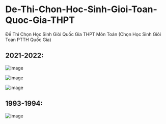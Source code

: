 # De-Thi-Chon-Hoc-Sinh-Gioi-Toan-Quoc-Gia-THPT
Đề Thi Chọn Học Sinh Giỏi Quốc Gia THPT Môn Toán (Chọn Học Sinh Giỏi Toán PTTH Quốc Gia)

## 2021-2022:
![image](https://user-images.githubusercontent.com/526959/169004558-001862d9-55ba-447c-8135-2b105b071d76.png)

![image](https://user-images.githubusercontent.com/526959/169003839-5fbd5072-e914-445a-b5bc-82f2d87f77f5.png)

![image](https://user-images.githubusercontent.com/526959/169003962-8c9774c8-d66d-4c0b-ac35-90cb2f0ccea5.png)

## 1993-1994:
![image](https://user-images.githubusercontent.com/526959/169003134-1da11a0e-cea3-4b05-99a8-3daf380f43de.png)





